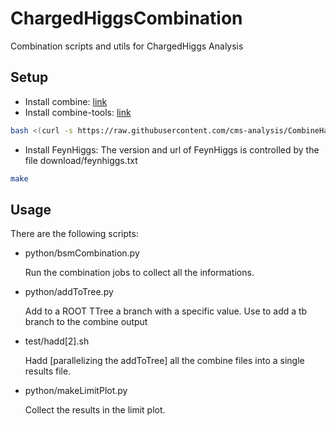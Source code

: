 # ChargedHiggsCombination
Combination scripts and utils for ChargedHiggs Analysis

## Setup
* Install combine: [link](https://cms-hcomb.gitbooks.io/combine/content/part1/#for-end-users-that-dont-need-to-commit-or-do-any-development)
* Install combine-tools: [link](https://cms-hcomb.gitbooks.io/combine/content/part1/#combine-tool)

~~~bash
bash <(curl -s https://raw.githubusercontent.com/cms-analysis/CombineHarvester/master/CombineTools/scripts/sparse-checkout-ssh.sh)
~~~

* Install FeynHiggs: 
    The version and url of FeynHiggs is controlled by the file download/feynhiggs.txt

~~~bash
make 
~~~

## Usage

There are the following scripts:

* python/bsmCombination.py

    Run the combination jobs to collect all the informations.

* python/addToTree.py

    Add to a ROOT TTree a branch with a specific value. Use to add a tb branch to the combine output

* test/hadd[2].sh

    Hadd [parallelizing the addToTree] all the combine files into a single results file. 

* python/makeLimitPlot.py

    Collect the results in the limit plot.



